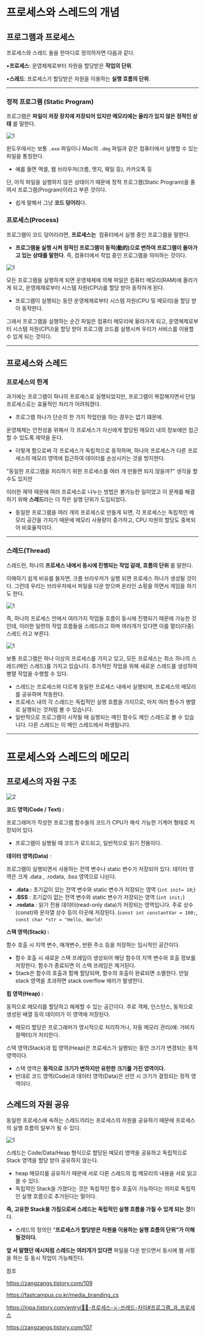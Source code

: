 # 프로세스와 스레드의 개념

## 프로그램과 프로세스

프로세스와 스레드 둘을 한마디로 정의하자면 다음과 같다.

▪**프로세스**: 운영체제로부터 자원을 할당받은 **작업의 단위**.

▪**스레드**: 프로세스가 할당받은 자원을 이용하는 **실행 흐름의 단위**.

---

### 정적 프로그램 (Static Program)

프로그램은 **파일이 저장 장치에 저장되어 있지만 메모리에는 올라가 있지 않은 정적인 상태** 를 말한다.

![1](https://github.com/user-attachments/assets/591621eb-9661-49da-af5a-1744bafdc03b)

윈도우에서는 보통 `.exe` 파일이나 Mac의 `.dmg` 파일과 같은 컴퓨터에서 실행할 수 있는 파일을 통칭한다. 

- 예를 들면 엑셀, 웹 브라우저(크롬, 엣지, 웨일 등), 카카오톡 등

단, 아직 파일을 실행하지 않은 상태이기 때문에 정적 프로그램(Static Program)을 줄여서 프로그램(Program)이라고 부른 것이다.

- 쉽게 말해서 그냥 **코드 덩어리**다.

### 프로세스(Process)

프로그램이 코드 덩어리라면, **프로세스는**  컴퓨터에서 실행 중인 프로그램을 말한다.

- **프로그램을 실행 시켜 정적인 프로그램이 동적(動的)으로  변하여 프로그램이 돌아가고 있는 상태를 말한다**. 즉, 컴퓨터에서 작업 중인 프로그램을 의미하는 것이다.

![1](https://github.com/user-attachments/assets/96cf6d42-0767-4888-b7ce-12fb11a6d535)

모든 프로그램을 실행하게 되면 운영체제에 의해 파일은 컴퓨터 메모리(RAM)에 올라가게 되고, 운영체제로부터 시스템 자원(CPU)를 할당 받아 동작하게 된다.

- 프로그램이 실행되는 동안 운영체제로부터 시스템 자원(CPU 및 메모리)을 할당 받아 동작한다.

그래서 프로그램을 실행하는 순간 파일은 컴퓨터 메모리에 올라가게 되고, 운영체제로부터 시스템 자원(CPU)을 할당 받아 프로그램 코드를 실행시켜 우리가 서비스를 이용할 수 있게 되는 것이다.

---

## 프로세스와 스레드

### 프로세스의 한계

과거에는 프로그램이 하나의 프로세스로 실행되었지만, 프로그램이 복잡해지면서 단일 프로세스로는 효율적인 처리가 어려워졌다.

- 프로그램 하나가 단순히 한 가지 작업만을 하는 경우는 없기 떄문에.

운영체제는 안전성을 위해서 각 프로세스가 자신에게 할당된 메모리 내의 정보에만 접근할 수 있도록 제약을 둔다. 

- 이렇게 함으로써 각 프로세스가 독립적으로 동작하며, 하나의 프로세스가 다른 프로세스의 메모리 영역에 접근하여 데이터를 손상시키는 것을 방지한다.

"동일한 프로그램을 처리하기 위한 프로세스를 여러 개 만들면 되지 않을까?" 생각을 할 수도 있지만 

이러한 제약 때문에 여러 프로세스로 나누는 방법은 불가능한 일이었고 이 문제를 해결하기 위해 **스레드**라는 더 작은 실행 단위가 도입되었다.

- 동일한 프로그램을 여러 개의 프로세스로 만들게 되면, 각 프로세스는 독립적인 메모리 공간을 가지기 때문에 메모리 사용량이 증가하고, CPU 자원의 할당도 중복되어 비효율적이다.

---

### 스레드(Thread)

스레드란, 하나의 **프로세스 내에서 동시에 진행되는 작업 갈래, 흐름의 단위** 를 말한다.

이해하기 쉽게 비유를 들자면, 크롬 브라우저가 실행 되면 프로세스 하나가 생성될 것이다. 그런데 우리는 브라우저에서 파일을 다운 받으며 온라인 쇼핑을 하면서 게임을 하기도 한다.

![1](https://github.com/user-attachments/assets/4f68f874-097c-4d71-b6dc-8d5b0dcaa5bb)

즉, 하나의 프로세스 안에서 여러가지 작업들 흐름이 동시에 진행되기 때문에 가능한 것인데, 이러한 일련의 작업 흐름들을 스레드라고 하며 여러개가 있다면 이를 멀티(다중) 스레드 라고 부른다.

![1](https://github.com/user-attachments/assets/0a3e4db6-42a9-481a-aa45-e2324258ce01)

보통 프로그램은 하나 이상의 프로세스를 가지고 있고, 모든 프로세스는 최소 하나의 스레드(메인 스레드)를 가지고 있습니다. 추가적인 작업을 위해 새로운 스레드를 생성하여 병렬 작업을 수행할 수 있다.

- 스레드는 프로세스와 다르게 동일한 프로세스 내에서 실행되며, 프로세스의  메모리를 공유하며 작동한다.
- 프로세스 내의 각 스레드는 독립적인 실행 흐름을 가지므로, 마치 여러 함수가 병렬로 실행되는 것처럼 볼 수 있습니다.
- 일반적으로 프로그램이 시작될 때 실행되는 메인 함수도 메인 스레드로 볼 수 있습니다. 다른 스레드는 이 메인 스레드에서 파생됩니다.

---

# 프로세스와 스레드의 메모리

## 프로세스의 자원 구조

![2](https://github.com/user-attachments/assets/61abc61a-8583-470d-b7b3-6778d5b10000)

**코드 영역(Code / Text) :** 

프로그래머가 작성한 프로그램 함수들의 코드가 CPU가 해석 가능한 기계어 형태로 저장되어 있다.

- 프로그램이 실행될 때 코드가 로드되고, 일반적으로 읽기 전용이다.

**데이터 영역(Data)** : 

프로그램이 실행되면서 사용하는 전역 변수나 static 변수가 저장되어 있다. 데이터 영역은 크게 .data , .rodata, .bss 영역으로 나뉜다.

- **.data :** 초기값이 있는 전역 변수와 static 변수가 저장되는 영역 (`int init= 10`;)
- **.BSS** : 초기값이 없는 전역 변수와 static 변수가 저장되는 영역 (`int init;`)
- **.rodata** : 읽기 전용 데이터(read-only data)가 저장되는 영역입니다. 주로 상수(const)와 문자열 상수 등이 이곳에 저장된다. (`const int constantVar = 100;`, `const char *str = "Hello, World!`

**스택 영역(Stack) :** 

함수 호출 시 지역 변수, 매개변수, 반환 주소 등을 저장하는 임시적인 공간이다.

- 함수 호출 시 새로운 스택 프레임이 생성되어 해당 함수의 지역 변수와 호출 정보를 저장한다. 함수가 종료되면 이 스택 프레임은 제거된다.
- Stack은 함수의 호출과 함께 할당되며, 함수의 호출이 완료되면 소멸한다. 만일 stack 영역을 초과하면 stack overflow 에러가 발생한다.

**힙 영역(Heap) :** 

동적으로 메모리를 할당하고 해제할 수 있는 공간이다. 주로 객체, 인스턴스, 동적으로 생성된 배열 등의 데이터가 이 영역에 저장된다.

- 메모리 할당은 프로그래머가 명시적으로 처리하거나, 자동 메모리 관리(예: 가비지 컬렉터)가 처리한다.

스택 영역(Stack)과 힙 영역(Heap)은 프로세스가 실행되는 동안 크기가 변경되는 동적 영역이다.

- 스택 영역은 **동적으로 크기가 변하지만 유한한 크기를 가진 영역이다.**
- 반대로 코드 영역(Code)과 데이터 영역(Data)은 선언 시 크기가 결정되는 정적 영역이다.

## 스레드의 자원 공유

동일한 프로세스에 속하는 스레드끼리는 프로세스의 자원을 공유하기 때문에 프로세스의 실행 흐름의 일부가 될 수 있다.

![1](https://github.com/user-attachments/assets/9ae8baf5-9a2b-4e07-abb9-fc4ec41cb937)

스레드는 Code/Data/Heap 형식으로 할당된 메모리 영역을 공유하고 독립적으로 Stack 영역을 할당 받아  공유하지 않는다. 

- heap 메모리를 공유하기 때문에 서로 다른 스레드의 힙 메모리의 내용을 서로 읽고 쓸 수 있다.
- 독립적인 Stack을 가졌다는 것은 독립적인 함수 호출이 가능하다는 의미로 독립적인 실행 흐름으로 추가된다는 말이다.

**즉, 고유한 Stack을 가짐으로써 스레드는 독립적인 실행 흐름을 가질 수 있게 되는 것**이다.

- 스레드의 정의인 “**프로세스가 할당받은 자원을 이용하는 실행 흐름의 단위”가 이해 될것이다.**

**앞 서 말했던 예시처럼 스레드는 여러개가 있다면**  파일을 다운 받으면서 동시에 웹 서핑을 하는 등 동시 작업이 가능해진다.

참조

https://zangzangs.tistory.com/109

https://fastcampus.co.kr/media_branding_cs

https://inpa.tistory.com/entry/👩‍💻-프로세스-⚔️-쓰레드-차이#프로그램_과_프로세스

https://zangzangs.tistory.com/107
